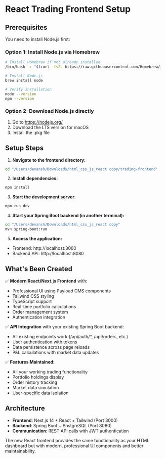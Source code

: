 # React Trading Frontend Setup

## Prerequisites
You need to install Node.js first:

### Option 1: Install Node.js via Homebrew
```bash
# Install Homebrew if not already installed
/bin/bash -c "$(curl -fsSL https://raw.githubusercontent.com/Homebrew/install/HEAD/install.sh)"

# Install Node.js
brew install node

# Verify installation
node --version
npm --version
```

### Option 2: Download Node.js directly
1. Go to https://nodejs.org/
2. Download the LTS version for macOS
3. Install the .pkg file

## Setup Steps

1. **Navigate to the frontend directory:**
```bash
cd "/Users/devansh/Downloads/html_css_js_react copy/trading-frontend"
```

2. **Install dependencies:**
```bash
npm install
```

3. **Start the development server:**
```bash
npm run dev
```

4. **Start your Spring Boot backend (in another terminal):**
```bash
cd "/Users/devansh/Downloads/html_css_js_react copy"
mvn spring-boot:run
```

5. **Access the application:**
- Frontend: http://localhost:3000
- Backend API: http://localhost:8080

## What's Been Created

✅ **Modern React/Next.js Frontend** with:
- Professional UI using Payload CMS components
- Tailwind CSS styling
- TypeScript support
- Real-time portfolio calculations
- Order management system
- Authentication integration

✅ **API Integration** with your existing Spring Boot backend:
- All existing endpoints work (/api/auth/*, /api/orders, etc.)
- User authentication with tokens
- Data persistence across page reloads
- P&L calculations with market data updates

✅ **Features Maintained**:
- All your working trading functionality
- Portfolio holdings display
- Order history tracking
- Market data simulation
- User-specific data isolation

## Architecture
- **Frontend**: Next.js 14 + React + Tailwind (Port 3000)
- **Backend**: Spring Boot + PostgreSQL (Port 8080)
- **Communication**: REST API calls with JWT authentication

The new React frontend provides the same functionality as your HTML dashboard but with modern, professional UI components and better maintainability.
